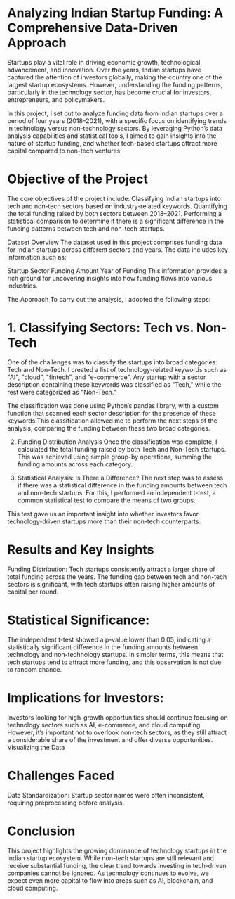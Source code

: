 # Analyzing Indian Startup Funding: A Comprehensive Data-Driven Approach
Startups play a vital role in driving economic growth, technological advancement, and innovation. Over the years, Indian startups have captured the attention of investors globally, making the country one of the largest startup ecosystems. However, understanding the funding patterns, particularly in the technology sector, has become crucial for investors, entrepreneurs, and policymakers.

In this project, I set out to analyze funding data from Indian startups over a period of four years (2018–2021), with a specific focus on identifying trends in technology versus non-technology sectors. By leveraging Python’s data analysis capabilities and statistical tools, I aimed to gain insights into the nature of startup funding, and whether tech-based startups attract more capital compared to non-tech ventures.

# Objective of the Project
The core objectives of the project include:
Classifying Indian startups into tech and non-tech sectors based on industry-related keywords.
Quantifying the total funding raised by both sectors between 2018–2021.
Performing a statistical comparison to determine if there is a significant difference in the funding patterns between tech and non-tech startups.

Dataset Overview
The dataset used in this project comprises funding data for Indian startups across different sectors and years. The data includes key information such as:

Startup Sector
Funding Amount
Year of Funding
This information provides a rich ground for uncovering insights into how funding flows into various industries.

The Approach
To carry out the analysis, I adopted the following steps:

# 1. Classifying Sectors: Tech vs. Non-Tech
One of the challenges was to classify the startups into broad categories: Tech and Non-Tech. I created a list of technology-related keywords such as "AI", "cloud", "fintech", and "e-commerce". Any startup with a sector description containing these keywords was classified as "Tech," while the rest were categorized as "Non-Tech."

The classification was done using Python’s pandas library, with a custom function that scanned each sector description for the presence of these keywords.This classification allowed me to perform the next steps of the analysis, comparing the funding between these two broad categories.

2. Funding Distribution Analysis
Once the classification was complete, I calculated the total funding raised by both Tech and Non-Tech startups. This was achieved using simple group-by operations, summing the funding amounts across each category.

3. Statistical Analysis: Is There a Difference?
The next step was to assess if there was a statistical difference in the funding amounts between tech and non-tech startups. For this, I performed an independent t-test, a common statistical test to compare the means of two groups.

This test gave us an important insight into whether investors favor technology-driven startups more than their non-tech counterparts.

# Results and Key Insights
Funding Distribution:
Tech startups consistently attract a larger share of total funding across the years.
The funding gap between tech and non-tech sectors is significant, with tech startups often raising higher amounts of capital per round.
# Statistical Significance:
The independent t-test showed a p-value lower than 0.05, indicating a statistically significant difference in the funding amounts between technology and non-technology startups. In simpler terms, this means that tech startups tend to attract more funding, and this observation is not due to random chance.
# Implications for Investors:
Investors looking for high-growth opportunities should continue focusing on technology sectors such as AI, e-commerce, and cloud computing.
However, it’s important not to overlook non-tech sectors, as they still attract a considerable share of the investment and offer diverse opportunities.
Visualizing the Data

# Challenges Faced
Data Standardization: Startup sector names were often inconsistent, requiring preprocessing before analysis.
# Conclusion
This project highlights the growing dominance of technology startups in the Indian startup ecosystem. While non-tech startups are still relevant and receive substantial funding, the clear trend towards investing in tech-driven companies cannot be ignored. As technology continues to evolve, we expect even more capital to flow into areas such as AI, blockchain, and cloud computing.





